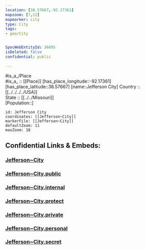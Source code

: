 ```yaml
---
location: [38.57667,-92.17361] 
mapzoom: [7,12] 
mapmarker: city 
type: City
tags:
- geo/City


SpocWebEntityId: 36095
isDeleted: false
confidential: public

---
```

#is_a_/Place  
#is_a_ :: [[Place]] 
[has_place_longitude::-92.17361] 
[has_place_latitude::38.57667] 
[name::Jefferson City] 
Country :: [[../../../../USA]]  
State :: [[../../Missouri]]  
[Population::] 



```leaflet
id: Jefferson City
coordinates: [[Jefferson~City]] 
markerFile: [[Jefferson~City]] 
defaultZoom: 11 
maxZoom: 18
```


## Confidential Links & Embeds: 

### [Jefferson~City](/_Standards/Earth/Continent/America~North/USA/USA~Central/Missouri/counties~Missouri/Cole,County/cities~Cole/Jefferson~City.md) 

### [Jefferson~City.public](/_public/Earth/Continent/America~North/USA/USA~Central/Missouri/counties~Missouri/Cole,County/cities~Cole/Jefferson~City.public.md) 

### [Jefferson~City.internal](/_internal/Earth/Continent/America~North/USA/USA~Central/Missouri/counties~Missouri/Cole,County/cities~Cole/Jefferson~City.internal.md) 

### [Jefferson~City.protect](/_protect/Earth/Continent/America~North/USA/USA~Central/Missouri/counties~Missouri/Cole,County/cities~Cole/Jefferson~City.protect.md) 

### [Jefferson~City.private](/_private/Earth/Continent/America~North/USA/USA~Central/Missouri/counties~Missouri/Cole,County/cities~Cole/Jefferson~City.private.md) 

### [Jefferson~City.personal](/_personal/Earth/Continent/America~North/USA/USA~Central/Missouri/counties~Missouri/Cole,County/cities~Cole/Jefferson~City.personal.md) 

### [Jefferson~City.secret](/_secret/Earth/Continent/America~North/USA/USA~Central/Missouri/counties~Missouri/Cole,County/cities~Cole/Jefferson~City.secret.md)

